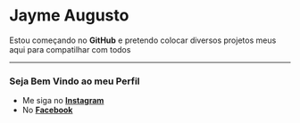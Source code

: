 # Jayme Augusto

Estou começando no **GitHub** e pretendo colocar diversos projetos meus aqui para compatilhar com todos
***
### Seja Bem Vindo ao meu Perfil

* Me siga no [**Instagram**](https://www.instagram.com/jayme_august/)
* No [**Facebook**](https://www.facebook.com/jaymeaugustoOficial/)
